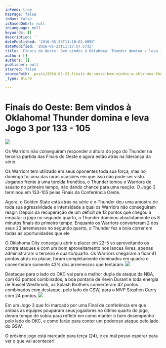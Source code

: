 ```yaml
---
inFeed: true
hasPage: false
inNav: false
isBasedOnUrl: null
inLanguage: null
keywords: []
description: ''
datePublished: '2016-05-23T11:18:02.089Z'
dateModified: '2016-05-23T11:17:57.573Z'
title: 'Finais do Oeste: Bem vindos à Oklahoma! Thunder domina e leva Jogo 3 por 133 - 105'
author: []
authors: []
publisher: null
starred: false
sourcePath: _posts/2016-05-23-finais-do-oeste-bem-vindos-a-oklahoma-thunder-domina-e-lev.md
_type: Blurb

---
```

# Finais do Oeste: Bem vindos à Oklahoma! Thunder domina e leva Jogo 3 por 133 - 105
![](https://the-grid-user-content.s3-us-west-2.amazonaws.com/a81f5b31-fce0-412f-8b2f-30352f3d09fb.jpg)

Os Warriors não conseguiram responder a altura do jogo do Thunder na terceira partida das Finais do Oeste e agora estão atrás na liderança da série.

Os Warriors tem utilizado em seus oponentes toda sua força, mas no domingo foi uma das raras ocasiões em que isso não pode ser visto. Jogando frente à uma torcida frenética, o Thunder tomou o Warriors de assalto no primeiro tempo, não dando chance para uma reação. O Jogo 3 terminou em 133-105 pelas Finais da Conferência Oeste.

Agora, o Golden State está atrás na série e o Thunder deu uma amostra de toda sua agressividade e intensidade a qual os Warriors não conseguiram reagir. Depois da recuperação de um déficit de 13 pontos que chegou a empatar o jogo no segundo quarto, o Thunder dominou absolutamente os 8 minutos finais do primeiro tempo. Enquanto os Warriors converteram 2 dos seus 23 arremessos no segundo quarto, o Thunder fez a bola correr em todas as oportunidades que ele

O Oklahoma City conseguiu abrir o placar em 22-5 só aproveitando os contra ataques e com um bom aproveitamento nos lances livres, apenas administraram o terceiro e quarto/quarto. Os Warriors chegaram a ficar 41 pontos atrás no placar, foram completamente dominados em quadra e converteram somente 42% dos arremessos que tentaram.
![](https://the-grid-user-content.s3-us-west-2.amazonaws.com/d1899c3f-e141-42e5-82d7-6485b2ca59d4.jpg)

Destaque para o lado do OKC vai para a melhor dupla de ataque da NBA, com 63 pontos combinados, a boa pontaria de Kevin Durant e toda energia de Russel Westbrook, os Splash Brothers converteram 42 pontos combinados com destaque, pelo lado do GSW, para o MVP Stephen Curry com 24 pontos.
![](https://the-grid-user-content.s3-us-west-2.amazonaws.com/df1c5bd3-08bb-4cbe-b8c0-0972e31cdc8b.jpg)

Em um Jogo 3 que foi marcado por uma Final de conferência em que ambas as equipes pouparam seus jogadores no último quarto do jogo, deram tempo de sobra para refletir em como manter o bom desempenho pelo lado do OKC, e como farão para conter um poderoso ataque pelo lado do GSW.

O próximo jogo está marcado para terça (24), e eu mal posso esperar para ver o que vai acontecer!